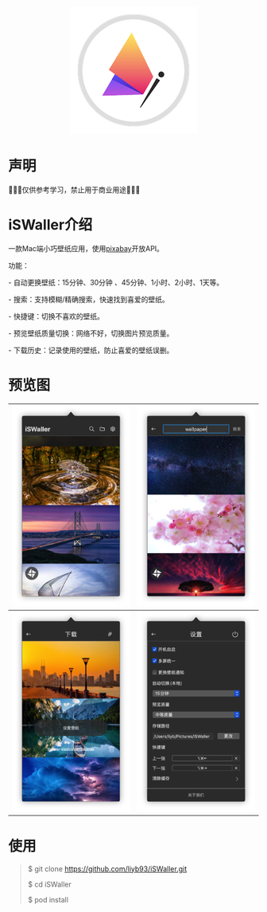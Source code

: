 <div align=center>
<img src="https://raw.githubusercontent.com/liyb93/iSWaller/master/screenshot/icon.png"/>
</div>

# 声明

🚫🚫🚫仅供参考学习，禁止用于商业用途🚫🚫🚫

# iSWaller介绍

一款Mac端小巧壁纸应用，使用[pixabay](https://pixabay.com/)开放API。

功能：

\- 自动更换壁纸：15分钟、30分钟 、45分钟、1小时、2小时、1天等。

\- 搜索：支持模糊/精确搜索，快速找到喜爱的壁纸。

\- 快捷键：切换不喜欢的壁纸。

\- 预览壁纸质量切换：网络不好，切换图片预览质量。

\- 下载历史：记录使用的壁纸，防止喜爱的壁纸误删。

# 预览图

| ![1](https://raw.githubusercontent.com/liyb93/iSWaller/master/screenshot/1.png) | ![2](https://raw.githubusercontent.com/liyb93/iSWaller/master/screenshot/2.png) |
| ------------------------------------------------------------ | ------------------------------------------------------------ |
| ![3](https://raw.githubusercontent.com/liyb93/iSWaller/master/screenshot/3.png) | ![4](https://raw.githubusercontent.com/liyb93/iSWaller/master/screenshot/4.png) |

# 使用

> $ git clone https://github.com/liyb93/iSWaller.git
>
> $ cd iSWaller
>
> $ pod install

